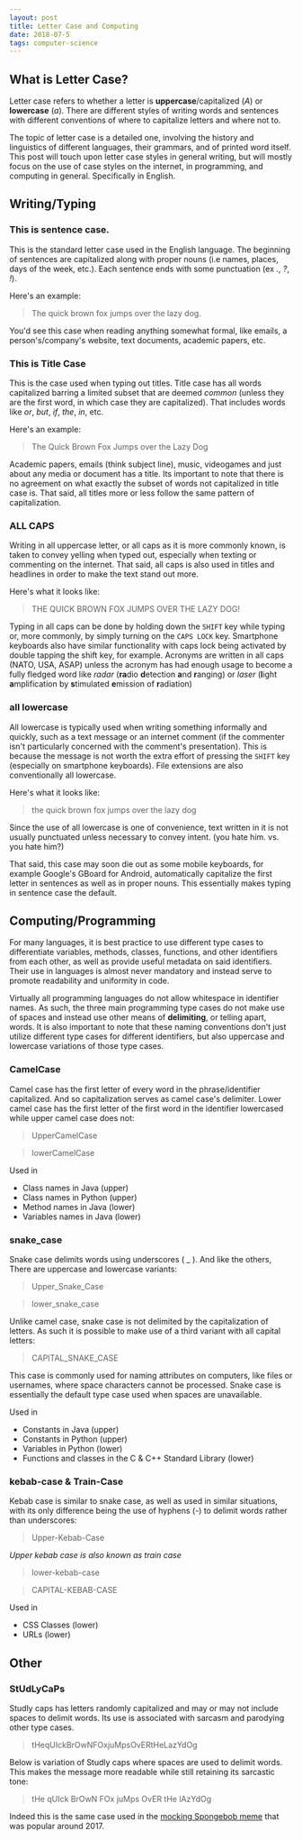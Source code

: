 ```yaml
---
layout: post
title: Letter Case and Computing
date: 2018-07-5
tags: computer-science
---
```

## What is Letter Case?
Letter case refers to whether a letter is **uppercase**/capitalized (*A*) or **lowercase** (*a*). There are different styles of writing words and sentences with different conventions of where to capitalize letters and where not to.

The topic of letter case is a detailed one, involving the history and linguistics of different languages, their grammars, and of printed word itself. This post will touch upon letter case styles in general writing, but will mostly focus on the use of case styles on the internet, in programming, and computing in general. Specifically in English.

<!--more-->

## Writing/Typing
### This is sentence case.
This is the standard letter case used in the English language. The beginning of sentences are capitalized along with proper nouns (i.e names, places, days of the week, etc.). Each sentence ends with some punctuation (ex *.*, *?*, *!*).

Here's an example:
> The quick brown fox jumps over the lazy dog.

You'd see this case when reading anything somewhat formal, like emails, a person's/company's website, text documents, academic papers, etc.

### This is Title Case
This is the case used when typing out titles. Title case has all words capitalized barring a limited subset that are deemed *common* (unless they are the first word, in which case they are capitalized). That includes words like *or*, *but*, *if*, *the*, *in*, etc.

Here's an example:
> The Quick Brown Fox Jumps over the Lazy Dog

Academic papers, emails (think subject line), music, videogames and just about any media or document has a title. Its important to note that there is no agreement on what exactly the subset of words not capitalized in title case is. That said, all titles more or less follow the same pattern of capitalization.

### ALL CAPS
Writing in all uppercase letter, or all caps as it is more commonly known, is taken to convey yelling when typed out, especially when texting or commenting on the internet. That said, all caps is also used in titles and headlines in order to make the text stand out more.

Here's what it looks like:

> THE QUICK BROWN FOX JUMPS OVER THE LAZY DOG!

Typing in all caps can be done by holding down the `SHIFT` key while typing or, more commonly, by simply turning on the `CAPS LOCK` key. Smartphone keyboards also have similar functionality with caps lock being activated by double tapping the shift key, for example. Acronyms are written in all caps (NATO, USA, ASAP) unless the acronym has had enough usage to become a fully fledged word like *radar* (**ra**dio **d**etection **a**nd **r**anging) or *laser* (**l**ight **a**mplification by **s**timulated **e**mission of **r**adiation)

### all lowercase
All lowercase is typically used when writing something informally and quickly, such as a text message or an internet comment (if the commenter isn't particularly concerned with the comment's presentation). This is because the message is not worth the extra effort of pressing the `SHIFT` key (especially on smartphone keyboards). File extensions are also conventionally all lowercase.

Here's what it looks like:

> the quick brown fox jumps over the lazy dog

Since the use of all lowercase is one of convenience, text written in it is not usually punctuated unless necessary to convey intent. (you hate him. vs. you hate him?)

That said, this case may soon die out as some mobile keyboards, for example Google's GBoard for Android, automatically capitalize the first letter in sentences as well as in proper nouns. This essentially makes typing in sentence case the default.

## Computing/Programming
For many languages, it is best practice to use different type cases to differentiate variables, methods, classes, functions, and other identifiers from each other, as well as provide useful metadata on said identifiers. Their use in languages is almost never mandatory and instead serve to promote readability and uniformity in code.

Virtually all programming languages do not allow whitespace in identifier names. As such, the three main programming type cases do not make use of spaces and instead use other means of **delimiting**, or telling apart, words. It is also important to note that these naming conventions don't just utilize different type cases for different identifiers, but also uppercase and lowercase variations of those type cases.

### CamelCase
Camel case has the first letter of every word in the phrase/identifier capitalized. And so capitalization serves as camel case's delimiter. Lower camel case has the first letter of the first word in the identifier lowercased while upper camel case does not:

>UpperCamelCase

>lowerCamelCase

Used in
- Class names in Java (upper)
- Class names in Python (upper)
- Method names in Java (lower)
- Variables names in Java (lower)

### snake_case
Snake case delimits words using underscores ( _ ). And like the others, There are uppercase and lowercase variants:
>Upper_Snake_Case

>lower_snake_case

Unlike camel case, snake case is not delimited by the capitalization of letters. As such it is possible to make use of a third variant with all capital letters:
>CAPITAL_SNAKE_CASE

This case is commonly used for naming attributes on computers, like files or usernames, where space characters cannot be processed. Snake case is essentially the default type case used when spaces are unavailable.

Used in
- Constants in Java (upper)
- Constants in Python (upper)
- Variables in Python (lower)
- Functions and classes in the C & C++ Standard Library (lower)

### kebab-case & Train-Case
Kebab case is similar to snake case, as well as used in similar situations, with its only difference being the use of hyphens (-) to delimit words rather than underscores:
>Upper-Kebab-Case

*Upper kebab case is also known as train case*

>lower-kebab-case

>CAPITAL-KEBAB-CASE

Used in
- CSS Classes (lower)
- URLs (lower)

## Other
### StUdLyCaPs
Studly caps has letters randomly capitalized and may or may not include spaces to delimit words. Its use is associated with sarcasm and parodying other type cases.

>tHeqUIckBrOwNFOxjuMpsOvERtHeLazYdOg

Below is variation of Studly caps where spaces are used to delimit words. This makes the message more readable while still retaining its sarcastic tone:

>tHe qUIck BrOwN FOx juMps OvER tHe lAzYdOg

Indeed this is the same case used in the [mocking Spongebob meme](http://knowyourmeme.com/memes/mocking-spongebob) that was popular around 2017.
